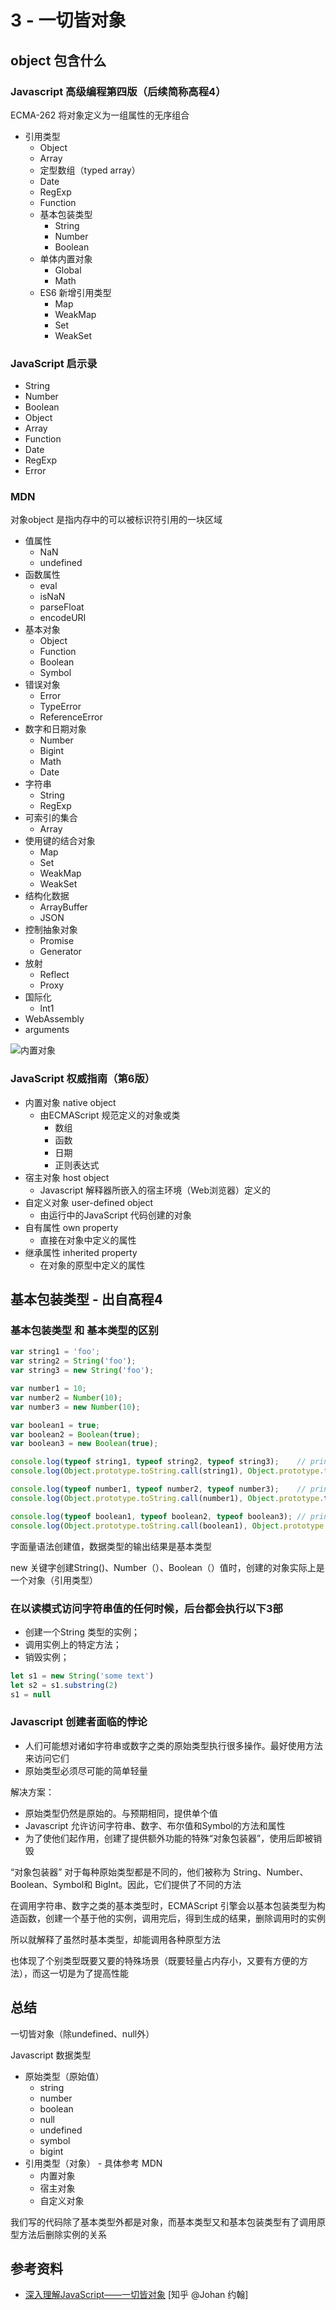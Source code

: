# 3 - 一切皆对象

## object 包含什么

### Javascript 高级编程第四版（后续简称高程4）

ECMA-262 将对象定义为一组属性的无序组合


- 引用类型
  - Object
  - Array
  - 定型数组（typed array）
  - Date
  - RegExp
  - Function
  - 基本包装类型
    - String
    - Number
    - Boolean
  - 单体内置对象
    -  Global
    -  Math
   - ES6 新增引用类型
     - Map
     - WeakMap
     - Set
     - WeakSet

### JavaScript 启示录
- String
- Number
- Boolean
- Object
- Array
- Function
- Date
- RegExp
- Error

### MDN

对象object 是指内存中的可以被标识符引用的一块区域

- 值属性
  - NaN
  - undefined
- 函数属性
  - eval
  - isNaN
  - parseFloat
  - encodeURI
- 基本对象
  - Object
  - Function
  - Boolean
  - Symbol
- 错误对象
  - Error
  - TypeError
  - ReferenceError
- 数字和日期对象
  - Number
  - Bigint
  - Math
  - Date
- 字符串
  - String
  - RegExp
- 可索引的集合
  - Array
- 使用键的结合对象
  - Map
  - Set
  - WeakMap
  - WeakSet
- 结构化数据
  - ArrayBuffer
  - JSON
- 控制抽象对象
  - Promise
  - Generator
- 放射
  - Reflect
  - Proxy
- 国际化
  - lnt1
- WebAssembly
- arguments

![内置对象](/static/v2-418e6bb0fe7147b3f99df867ab091762_1440w.webp)

### JavaScript 权威指南（第6版）

- 内置对象 native object
  - 由ECMAScript 规范定义的对象或类
    - 数组
    - 函数
    - 日期
    - 正则表达式
- 宿主对象 host object
  -  Javascript 解释器所嵌入的宿主环境（Web浏览器）定义的
- 自定义对象 user-defined object
  - 由运行中的JavaScript 代码创建的对象
- 自有属性 own property
  - 直接在对象中定义的属性
- 继承属性 inherited property
  - 在对象的原型中定义的属性


## 基本包装类型 - 出自高程4

### 基本包装类型 和 基本类型的区别

```javascript
var string1 = 'foo';
var string2 = String('foo');
var string3 = new String('foo');

var number1 = 10;
var number2 = Number(10);
var number3 = new Number(10);

var boolean1 = true;
var boolean2 = Boolean(true);
var boolean3 = new Boolean(true);

console.log(typeof string1, typeof string2, typeof string3);    // print: string string object
console.log(Object.prototype.toString.call(string1), Object.prototype.toString.call(string2), Object.prototype.toString.call(string3)); // print: [object String] [object String] [object String]

console.log(typeof number1, typeof number2, typeof number3);    // print: number number object
console.log(Object.prototype.toString.call(number1), Object.prototype.toString(number2), Object.prototype.toString.call(number3));  // print: [object Number] [object Object] [object Number]

console.log(typeof boolean1, typeof boolean2, typeof boolean3); // print: boolean boolean object
console.log(Object.prototype.toString.call(boolean1), Object.prototype.toString(boolean2), Object.prototype.toString.call(boolean3));   // print: [object Boolean] [object Object] [object Boolean]
```

字面量语法创建值，数据类型的输出结果是基本类型

new 关键字创建String()、Number（）、Boolean（）值时，创建的对象实际上是一个对象（引用类型）

### 在以读模式访问字符串值的任何时候，后台都会执行以下3部

- 创建一个String 类型的实例；
- 调用实例上的特定方法；
- 销毁实例；

```javascript
let s1 = new String('some text')
let s2 = s1.substring(2)
s1 = null
```

### Javascript 创建者面临的悖论
- 人们可能想对诸如字符串或数字之类的原始类型执行很多操作。最好使用方法来访问它们
- 原始类型必须尽可能的简单轻量

解决方案：

- 原始类型仍然是原始的。与预期相同，提供单个值
- Javascript 允许访问字符串、数字、布尔值和Symbol的方法和属性
- 为了使他们起作用，创建了提供额外功能的特殊“对象包装器”，使用后即被销毁

“对象包装器” 对于每种原始类型都是不同的，他们被称为 String、Number、Boolean、Symbol和 BigInt。因此，它们提供了不同的方法

在调用字符串、数字之类的基本类型时，ECMAScript 引擎会以基本包装类型为构造函数，创建一个基于他的实例，调用完后，得到生成的结果，删除调用时的实例

所以就解释了虽然时基本类型，却能调用各种原型方法

也体现了个别类型既要又要的特殊场景（既要轻量占内存小，又要有方便的方法），而这一切是为了提高性能

## 总结

一切皆对象（除undefined、null外）

Javascript 数据类型
- 原始类型（原始值）
  - string
  - number
  - boolean
  - null
  - undefined
  - symbol
  - bigint
- 引用类型（对象） - 具体参考 MDN
  - 内置对象
  - 宿主对象
  - 自定义对象

我们写的代码除了基本类型外都是对象，而基本类型又和基本包装类型有了调用原型方法后删除实例的关系

## 参考资料

- [深入理解JavaScript——一切皆对象](https://zhuanlan.zhihu.com/p/555264429) [知乎 @Johan 约翰]